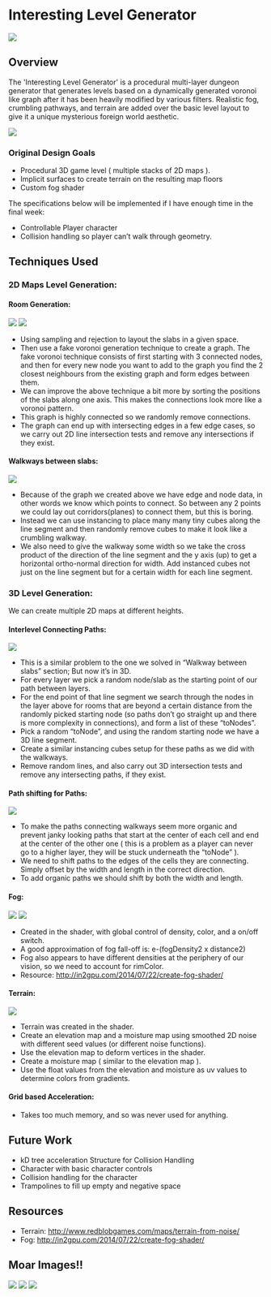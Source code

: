 # Interesting Level Generator

[![](images/readme/InterestingLevelGenerator_vimeoLink.png)](https://vimeo.com/227360081)

## Overview

The 'Interesting Level Generator' is a procedural multi-layer dungeon generator that generates levels based on a dynamically generated voronoi like graph after it has been heavily modified by various filters. Realistic fog, crumbling pathways, and terrain are added over the basic level layout to give it a unique mysterious foreign world aesthetic.

![](images/readme/Crossroads_emergent_behaviour.png)

### Original Design Goals

- Procedural 3D game level ( multiple stacks of 2D maps ).
- Implicit surfaces to create terrain on the resulting map floors
- Custom fog shader

The specifications below will be implemented if I have enough time in the final week:
- Controllable Player character
- Collision handling so player can’t walk through geometry.

## Techniques Used
### 2D Maps Level Generation:
#### Room Generation:

![](images/readme/voronoi1.png)
![](images/readme/voronoi2.png)

  - Using sampling and rejection to layout the slabs in a given space.
  - Then use a fake voronoi generation technique to create a graph. The fake voronoi technique consists of first starting with 3 connected nodes, and then for every new node you want to add to the graph you find the 2 closest neighbours from the existing graph and form edges between them.
  - We can improve the above technique a bit more by sorting the positions of the slabs along one axis. This makes the connections look more like a voronoi pattern.
  - This graph is highly connected so we randomly remove connections.
  - The graph can end up with intersecting edges in a few edge cases, so we carry out 2D line intersection tests and remove any intersections if they exist.

#### Walkways between slabs:

![](images/readme/ThickWalkway.png)

  - Because of the graph we created above we have edge and node data, in other words we know which points to connect. So between any 2 points we could lay out corridors(planes) to connect them, but this is boring.
  - Instead we can use instancing to place many many tiny cubes along the line segment and then randomly remove cubes to make it look like a crumbling walkway.
  - We also need to give the walkway some width so we take the cross product of the direction of the line segment and the y axis (up) to get a horizontal ortho-normal direction for width. Add instanced cubes not just on the line segment but for a certain width for each line segment.

### 3D Level Generation:
  We can create multiple 2D maps at different heights.

#### Interlevel Connecting Paths:

![](images/readme/LayerConnectivity.png)

- This is a similar problem to the one we solved in “Walkway between slabs” section; But now it’s in 3D.
- For every layer we pick a random node/slab as the starting point of our path between layers.
- For the end point of that line segment we search through the nodes in the layer above for rooms that are beyond a certain distance from the randomly picked starting node (so paths don’t go straight up and there is more complexity in connections), and form a list of these “toNodes”.
- Pick a random “toNode”, and using the random starting node we have a 3D line segment.
- Create a similar instancing cubes setup for these paths as we did with the walkways.
- Remove random lines, and also carry out 3D intersection tests and remove any intersecting paths, if they exist.

#### Path shifting for Paths:

![](images/readme/NoCrumble.png)

- To make the paths connecting walkways seem more organic and prevent janky looking paths that start at the center of each cell and end at the center of the other one ( this is a problem as a player can never go to a higher layer, they will be stuck underneath the “toNode” ).
- We need to shift paths to the edges of the cells they are connecting. Simply offset by the width and length in the correct direction.
- To add organic paths we should shift by both the width and length.

#### Fog:

![](images/readme/Fog_max.png)
![](images/readme/Fog_min.png)

- Created in the shader, with global control of density, color, and a on/off switch.
- A good approximation of fog fall-off is: e-(fogDensity2 x distance2)
- Fog also appears to have different densities at the periphery of our vision, so we need to account for rimColor.
- Resource: http://in2gpu.com/2014/07/22/create-fog-shader/

#### Terrain:

![](images/readme/Terrain.png)

- Terrain was created in the shader.
- Create an elevation map and a moisture map using smoothed 2D noise with different seed values (or different noise functions).
- Use the elevation map to deform vertices in the shader.
- Create a moisture map ( similar to the elevation map ).
- Use the float values from the elevation and moisture as uv values to determine colors from gradients.

#### Grid based Acceleration:
- Takes too much memory, and so was never used for anything.

## Future Work
- kD tree acceleration Structure for Collision Handling
- Character with basic character controls
- Collision handling for the character
- Trampolines to fill up empty and negative space

## Resources
- Terrain: http://www.redblobgames.com/maps/terrain-from-noise/
- Fog: http://in2gpu.com/2014/07/22/create-fog-shader/

## Moar Images!!

![](images/readme/SomeCrumble.png)
![](images/readme/ThinWalkway.png)
![](images/readme/variableRoomSize.png)